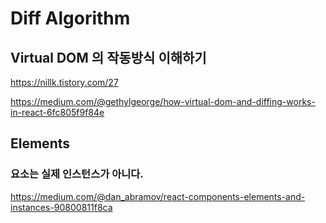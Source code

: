 # Diff Algorithm



## Virtual DOM 의 작동방식 이해하기

https://nillk.tistory.com/27

https://medium.com/@gethylgeorge/how-virtual-dom-and-diffing-works-in-react-6fc805f9f84e



## Elements

### 요소는 실제 인스턴스가 아니다. 

https://medium.com/@dan_abramov/react-components-elements-and-instances-90800811f8ca